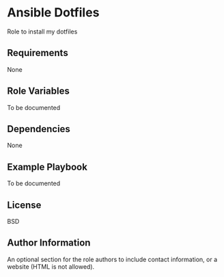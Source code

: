 Ansible Dotfiles
=========

Role to install my dotfiles

Requirements
------------

None

Role Variables
--------------

To be documented

Dependencies
------------

None

Example Playbook
----------------

To be documented

License
-------

BSD

Author Information
------------------

An optional section for the role authors to include contact information, or a website (HTML is not allowed).
